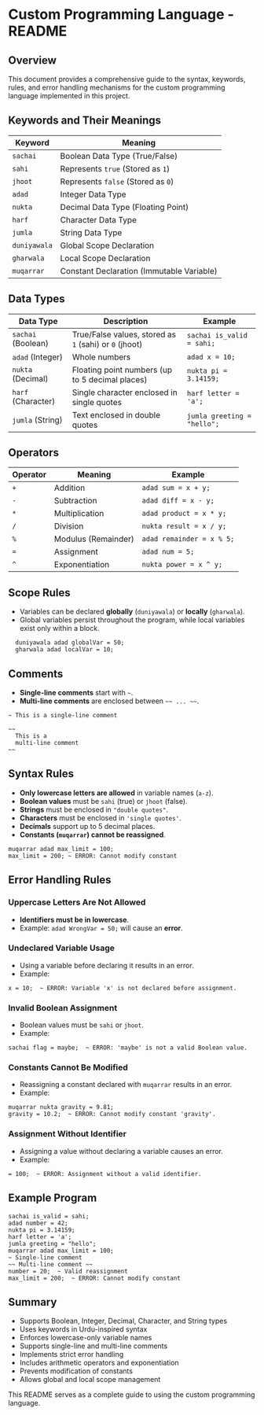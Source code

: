 # Custom Programming Language - README

## Overview
This document provides a comprehensive guide to the syntax, keywords, rules, and error handling mechanisms for the custom programming language implemented in this project.

## Keywords and Their Meanings

| Keyword     | Meaning                                  |
|------------|----------------------------------|
| `sachai`    | Boolean Data Type (True/False)   |
| `sahi`      | Represents `true` (Stored as `1`)  |
| `jhoot`     | Represents `false` (Stored as `0`) |
| `adad`      | Integer Data Type                 |
| `nukta`     | Decimal Data Type (Floating Point) |
| `harf`      | Character Data Type               |
| `jumla`     | String Data Type                  |
| `duniyawala` | Global Scope Declaration          |
| `gharwala`  | Local Scope Declaration           |
| `muqarrar`  | Constant Declaration (Immutable Variable) |

## Data Types

| Data Type   | Description                      | Example |
|------------|----------------------------------|---------|
| `sachai` (Boolean) | True/False values, stored as `1` (sahi) or `0` (jhoot) | `sachai is_valid = sahi;` |
| `adad` (Integer) | Whole numbers | `adad x = 10;` |
| `nukta` (Decimal) | Floating point numbers (up to 5 decimal places) | `nukta pi = 3.14159;` |
| `harf` (Character) | Single character enclosed in single quotes | `harf letter = 'a';` |
| `jumla` (String) | Text enclosed in double quotes | `jumla greeting = "hello";` |

## Operators

| Operator | Meaning          | Example |
|---------|----------------|---------|
| `+`     | Addition       | `adad sum = x + y;` |
| `-`     | Subtraction    | `adad diff = x - y;` |
| `*`     | Multiplication | `adad product = x * y;` |
| `/`     | Division       | `nukta result = x / y;` |
| `%`     | Modulus (Remainder) | `adad remainder = x % 5;` |
| `=`     | Assignment     | `adad num = 5;` |
| `^`     | Exponentiation | `nukta power = x ^ y;` |

## Scope Rules
- Variables can be declared **globally** (`duniyawala`) or **locally** (`gharwala`).
- Global variables persist throughout the program, while local variables exist only within a block.

```plaintext
  duniyawala adad globalVar = 50;
  gharwala adad localVar = 10;
```

## Comments
- **Single-line comments** start with `~`.
- **Multi-line comments** are enclosed between `~~ ... ~~`.

```plaintext
~ This is a single-line comment

~~
  This is a
  multi-line comment
~~
```

## Syntax Rules
- **Only lowercase letters are allowed** in variable names (`a-z`).
- **Boolean values** must be `sahi` (true) or `jhoot` (false).
- **Strings** must be enclosed in `"double quotes"`.
- **Characters** must be enclosed in `'single quotes'`.
- **Decimals** support up to 5 decimal places.
- **Constants (`muqarrar`) cannot be reassigned**.

```plaintext
muqarrar adad max_limit = 100;
max_limit = 200; ~ ERROR: Cannot modify constant
```

## Error Handling Rules
### Uppercase Letters Are Not Allowed
- **Identifiers must be in lowercase**.
- Example: `adad WrongVar = 50;` will cause an **error**.

### Undeclared Variable Usage
- Using a variable before declaring it results in an error.
- Example:
```plaintext
x = 10;  ~ ERROR: Variable 'x' is not declared before assignment.
```

### Invalid Boolean Assignment
- Boolean values must be `sahi` or `jhoot`.
- Example:
```plaintext
sachai flag = maybe;  ~ ERROR: 'maybe' is not a valid Boolean value.
```

### Constants Cannot Be Modified
- Reassigning a constant declared with `muqarrar` results in an error.
- Example:
```plaintext
muqarrar nukta gravity = 9.81;
gravity = 10.2;  ~ ERROR: Cannot modify constant 'gravity'.
```

### Assignment Without Identifier
- Assigning a value without declaring a variable causes an error.
- Example:
```plaintext
= 100;  ~ ERROR: Assignment without a valid identifier.
```

## Example Program
```plaintext
sachai is_valid = sahi;
adad number = 42;
nukta pi = 3.14159;
harf letter = 'a';
jumla greeting = "hello";
muqarrar adad max_limit = 100;
~ Single-line comment
~~ Multi-line comment ~~
number = 20;  ~ Valid reassignment
max_limit = 200;  ~ ERROR: Cannot modify constant
```

## Summary
- Supports Boolean, Integer, Decimal, Character, and String types
- Uses keywords in Urdu-inspired syntax
- Enforces lowercase-only variable names
- Supports single-line and multi-line comments
- Implements strict error handling
- Includes arithmetic operators and exponentiation
- Prevents modification of constants
- Allows global and local scope management

This README serves as a complete guide to using the custom programming language.

